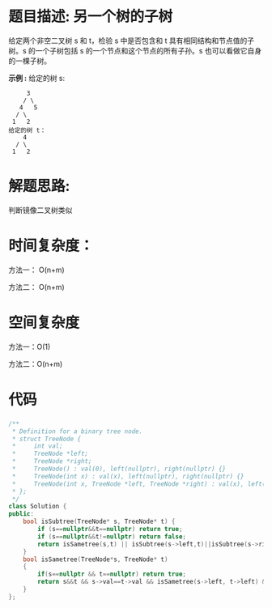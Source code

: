 # 题目描述:  另一个树的子树

给定两个非空二叉树 s 和 t，检验 s 中是否包含和 t 具有相同结构和节点值的子树。s 的一个子树包括 s 的一个节点和这个节点的所有子孙。s 也可以看做它自身的一棵子树。


**示例 :**
给定的树 s:
```
     3
    / \
   4   5
  / \
 1   2
给定的树 t：
    4 
  / \
 1   2
```
# 解题思路:
判断镜像二叉树类似
# 时间复杂度：
  方法一： O(n+m)
  
  方法二： O(n+m)
  
# 空间复杂度
  方法一：O(1)
  
  方法二：O(n+m)
  
# 代码

###  
```c++
/**
 * Definition for a binary tree node.
 * struct TreeNode {
 *     int val;
 *     TreeNode *left;
 *     TreeNode *right;
 *     TreeNode() : val(0), left(nullptr), right(nullptr) {}
 *     TreeNode(int x) : val(x), left(nullptr), right(nullptr) {}
 *     TreeNode(int x, TreeNode *left, TreeNode *right) : val(x), left(left), right(right) {}
 * };
 */
class Solution {
public:
    bool isSubtree(TreeNode* s, TreeNode* t) {
        if (s==nullptr&&t==nullptr) return true;
        if (s==nullptr&&t!=nullptr) return false;
        return isSametree(s,t) || isSubtree(s->left,t)||isSubtree(s->right,t);
    }
    bool isSametree(TreeNode*s, TreeNode* t)
    {
        if(s==nullptr && t==nullptr) return true;
        return s&&t && s->val==t->val && isSametree(s->left, t->left) && isSametree(s->right,t->right);
    }
};
```
